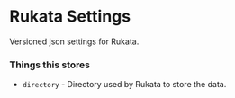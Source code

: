 # Rukata Settings

Versioned json settings for Rukata.

### Things this stores

- `directory` - Directory used by Rukata to store the data.
